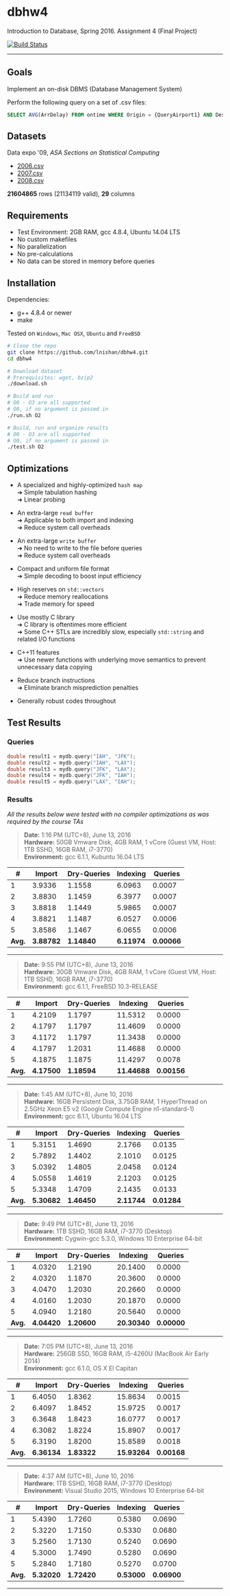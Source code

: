 # dbhw4

Introduction to Database, Spring 2016. Assignment 4 (Final Project)

[![Build Status](https://travis-ci.com/lnishan/dbhw4.svg?token=zyWYRz96q11zafMJcoGG&branch=master)](https://travis-ci.com/lnishan/dbhw4)

---


## Goals

Implement an on-disk DBMS (Database Management System)

Perform the following query on a set of .csv files:

```sql
SELECT AVG(ArrDelay) FROM ontime WHERE Origin = {QueryAirport1} AND Dest = {QueryAirport2};
```


## Datasets

Data expo '09, *ASA Sections on Statistical Computing* 

* [2006.csv](http://stat-computing.org/dataexpo/2009/2006.csv.bz2)  
* [2007.csv](http://stat-computing.org/dataexpo/2009/2007.csv.bz2)  
* [2008.csv](http://stat-computing.org/dataexpo/2009/2008.csv.bz2)

**21604865** rows (21134119 valid), **29** columns


## Requirements

* Test Environment: 2GB RAM, gcc 4.8.4, Ubuntu 14.04 LTS
* No custom makefiles
* No parallelization
* No pre-calculations
* No data can be stored in memory before queries


## Installation

Dependencies: 

* g++ 4.8.4 or newer  
* make

Tested on `Windows`, `Mac OSX`, `Ubuntu` and `FreeBSD`

```bash
# Clone the repo
git clone https://github.com/lnishan/dbhw4.git
cd dbhw4

# Download dataset
# Prerequisites: wget, bzip2
./download.sh

# Build and run
# O0 - O3 are all supported
# O0, if no argument is passed in
./run.sh O2

# Build, run and organize results
# O0 - O3 are all supported
# O0, if no argument is passed in
./test.sh O2
```


## Optimizations

* A specialized and highly-optimized `hash map`  
➔ Simple tabulation hashing  
➔ Linear probing  

* An extra-large `read buffer`  
➔ Applicable to both import and indexing  
➔ Reduce system call overheads

* An extra-large `write buffer`  
➔ No need to write to the file before queries  
➔ Reduce system call overheads

* Compact and uniform file format  
➔ Simple decoding to boost input efficiency  

* High reserves on `std::vectors`  
➔ Reduce memory reallocations  
➔ Trade memory for speed  

* Use mostly C library  
➔ C library is oftentimes more efficient  
➔ Some C++ STLs are incredibly slow, especially `std::string` and related I/O functions

* C++11 features  
➔ Use newer functions with underlying move semantics to prevent unnecessary data copying  

* Reduce branch instructions  
➔ Eliminate branch misprediction penalties  

* Generally robust codes throughout


## Test Results


### Queries

```cpp
double result1 = mydb.query("IAH", "JFK");
double result2 = mydb.query("IAH", "LAX");
double result3 = mydb.query("JFK", "LAX");
double result4 = mydb.query("JFK", "IAH");
double result5 = mydb.query("LAX", "IAH");
```

### Results

*All the results below were tested with no compiler optimizations as was required by the course TAs*

> **Date:** 1:16 PM (UTC+8), June 13, 2016  
> **Hardware:** 50GB Vmware Disk, 4GB RAM, 1 vCore (Guest VM, Host: 1TB SSHD, 16GB RAM, i7-3770)  
> **Environment:** gcc 6.1.1, Kubuntu 16.04 LTS

| # | Import | Dry-Queries | Indexing | Queries |
| --- | --- | --- | --- | --- |
| 1 | 3.9336 | 1.1558 | 6.0963 | 0.0007 |
| 2 | 3.8830 | 1.1459 | 6.3977 | 0.0007 |
| 3 | 3.8818 | 1.1449 | 5.9865 | 0.0007 |
| 4 | 3.8821 | 1.1487 | 6.0527 | 0.0006 |
| 5 | 3.8586 | 1.1467 | 6.0655 | 0.0006 |
| **Avg.** | **3.88782** | **1.14840** | **6.11974** | **0.00066** |

---

> **Date:** 9:55 PM (UTC+8), June 13, 2016  
> **Hardware:** 30GB Vmware Disk, 4GB RAM, 1 vCore (Guest VM, Host: 1TB SSHD, 16GB RAM, i7-3770)  
> **Environment:** gcc 6.1.1, FreeBSD 10.3-RELEASE

| # | Import | Dry-Queries | Indexing | Queries |
| --- | --- | --- | --- | --- |
| 1 | 4.2109 | 1.1797 | 11.5312 | 0.0000 |
| 2 | 4.1797 | 1.1797 | 11.4609 | 0.0000 |
| 3 | 4.1172 | 1.1797 | 11.3438 | 0.0000 |
| 4 | 4.1797 | 1.2031 | 11.4688 | 0.0000 |
| 5 | 4.1875 | 1.1875 | 11.4297 | 0.0078 |
| **Avg.** | **4.17500** | **1.18594** | **11.44688** | **0.00156** |

---

> **Date:** 1:45 AM (UTC+8), June 10, 2016  
> **Hardware:** 16GB Persistent Disk, 3.75GB RAM, 1 HyperThread on 2.5GHz Xeon E5 v2 (Google Compute Engine n1-standard-1)  
> **Environment:** gcc 6.1.1, Ubuntu 16.04 LTS

| # | Import | Dry-Queries | Indexing | Queries |
| --- | --- | --- | --- | --- |
| 1 | 5.3151 | 1.4690 | 2.1766 | 0.0135 |
| 2 | 5.7892 | 1.4402 | 2.1010 | 0.0125 |
| 3 | 5.0392 | 1.4805 | 2.0458 | 0.0124 |
| 4 | 5.0558 | 1.4619 | 2.1203 | 0.0125 |
| 5 | 5.3348 | 1.4709 | 2.1435 | 0.0133 |
| **Avg.** | **5.30682** | **1.46450** | **2.11744** | **0.01284** |

---

> **Date:** 9:49 PM (UTC+8), June 13, 2016  
> **Hardware:** 1TB SSHD, 16GB RAM, i7-3770 (Desktop)  
> **Environment:** Cygwin-gcc 5.3.0, Windows 10 Enterprise 64-bit

| # | Import | Dry-Queries | Indexing | Queries |
| --- | --- | --- | --- | --- |
| 1 | 4.0320 | 1.2190 | 20.1400 | 0.0000 |
| 2 | 4.0320 | 1.1870 | 20.3600 | 0.0000 |
| 3 | 4.0470 | 1.2030 | 20.2660 | 0.0000 |
| 4 | 4.0160 | 1.2030 | 20.1870 | 0.0000 |
| 5 | 4.0940 | 1.2180 | 20.5640 | 0.0000 |
| **Avg.** | **4.04420** | **1.20600** | **20.30340** | **0.00000** |

---

> **Date:** 7:05 PM (UTC+8), June 13, 2016  
> **Hardware:** 256GB SSD, 16GB RAM, i5-4260U (MacBook Air Early 2014)  
> **Environment:** gcc 6.1.0, OS X El Capitan

| # | Import | Dry-Queries | Indexing | Queries |
| --- | --- | --- | --- | --- |
| 1 | 6.4050 | 1.8362 | 15.8634 | 0.0015 |
| 2 | 6.4097 | 1.8452 | 15.9725 | 0.0017 |
| 3 | 6.3648 | 1.8423 | 16.0777 | 0.0017 |
| 4 | 6.3082 | 1.8224 | 15.8907 | 0.0017 |
| 5 | 6.3190 | 1.8200 | 15.8589 | 0.0018 |
| **Avg.** | **6.36134** | **1.83322** | **15.93264** | **0.00168** |

---

> **Date:** 4:37 AM (UTC+8), June 10, 2016  
> **Hardware:** 1TB SSHD, 16GB RAM, i7-3770 (Desktop)  
> **Environment:** Visual Studio 2015, Windows 10 Enterprise 64-bit

| # | Import | Dry-Queries | Indexing | Queries |
| --- | --- | --- | --- | --- |
| 1 | 5.4390 | 1.7260 | 0.5380 | 0.0690 |
| 2 | 5.3220 | 1.7150 | 0.5330 | 0.0680 |
| 3 | 5.2560 | 1.7130 | 0.5240 | 0.0690 |
| 4 | 5.3000 | 1.7490 | 0.5280 | 0.0690 |
| 5 | 5.2840 | 1.7180 | 0.5270 | 0.0700 |
| **Avg.** | **5.32020** | **1.72420** | **0.53000** | **0.06900** |

---
